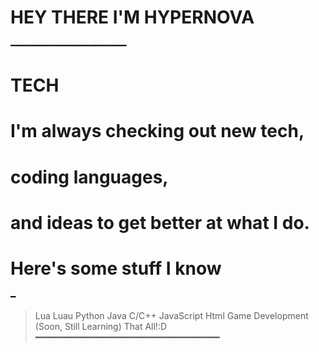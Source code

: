 # HEY THERE I'M HYPERNOVA
━━━━━━━━━━━━━━━━━━━━━━
# TECH
# I'm always checking out new tech, 
# coding languages, 
# and ideas to get better at what I do. 
# Here's some stuff I know
━
> Lua
> Luau
> Python
> Java
> C/C++
> JavaScript
> Html
> Game Development (Soon, Still Learning)
> That All!:D
━━━━━━━━━━━━━━━━━━━━━━━━━━━━━━━━━━━
